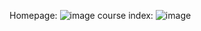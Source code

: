 Homepage:
![image](https://user-images.githubusercontent.com/66860562/142730857-28a46239-a063-425e-b170-ceff0e834b11.png)
course index:
![image](https://user-images.githubusercontent.com/66860562/142730881-30a4fd9d-9d76-429a-8ddf-df27e1a4577e.png)
